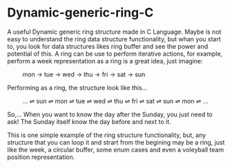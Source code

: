 # Dynamic-generic-ring-C

A useful Dynamic generic ring structure made in C Language. Maybe is not easy to understand the ring data structure functionality, but whan you start to, you look for data structures likes ring buffer and see the power and potential of this. A ring can be use to perform iterative actions, for example, perform a week representation as a ring is a great idea, just imagine:

&nbsp;&nbsp;&nbsp;&nbsp;&nbsp;&nbsp;&nbsp;&nbsp; mon → tue → wed → thu → fri → sat → sun

Performing as a ring, the structure look like this... 

&nbsp;&nbsp;&nbsp;&nbsp;&nbsp;&nbsp;&nbsp;&nbsp; ... ⇌ sun ⇌ mon ⇌ tue ⇌ wed ⇌ thu ⇌ fri ⇌ sat ⇌ sun ⇌ mon ⇌ ...

So,... When you want to know the day after the Sunday, you just need to ask! The Sunday itself know the day before and next to it.

This is one simple example of the ring structure functionality, but, any structure that you can loop it and strart from the begining may be a ring, just like the week, a circular buffer, some enum cases and even a voleyball team position representation.
